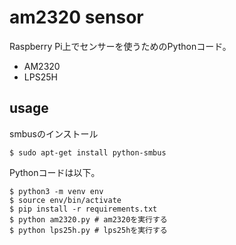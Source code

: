 # am2320 sensor

Raspberry Pi上でセンサーを使うためのPythonコード。

+ AM2320
+ LPS25H

## usage

smbusのインストール

    $ sudo apt-get install python-smbus

Pythonコードは以下。

    $ python3 -m venv env
    $ source env/bin/activate
    $ pip install -r requirements.txt
    $ python am2320.py # am2320を実行する
    $ python lps25h.py # lps25hを実行する

